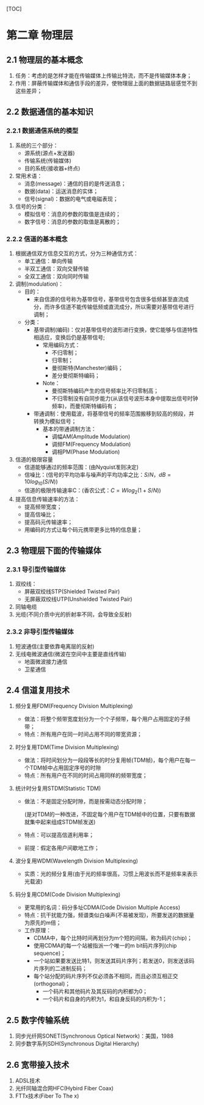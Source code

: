 [TOC]

# 第二章 物理层



## 2.1 物理层的基本概念

1. 任务：考虑的是怎样才能在传输媒体上传输比特流，而不是传输媒体本身；
2. 作用：屏蔽传输媒体和通信手段的差异，使物理层上面的数据链路层感觉不到这些差异；



## 2.2 数据通信的基本知识

### 2.2.1 数据通信系统的模型

1. 系统的三个部分：
   * 源系统(源点+发送器)
   * 传输系统(传输媒体)
   * 目的系统(接收器+终点)
2. 常用术语：
   * 消息(message)：通信的目的是传送消息；
   * 数据(data)：运送消息的实体；
   * 信号(signal)：数据的电气或电磁表现；
3. 信号的分类：
   * 模拟信号：消息的参数的取值是连续的；
   * 数字信号：消息的参数的取值是离散的；



### 2.2.2 信道的基本概念

1. 根据通信双方信息交互的方式，分为三种通信方式：
   * 单工通信：单向传输
   * 半双工通信：双向交替传输
   * 全双工通信：双向同时传输
2. 调制(modulation)：
   * 目的：
     * 来自信源的信号称为基带信号，基带信号包含很多低频甚至直流成分，而许多信道不能传输低频或直流成分，所以需要对基带信号进行调制；
   * 分类：
     * 基带调制(编码)：仅对基带信号的波形进行变换，使它能够与信道特性相适应，变换后仍是基带信号;
       * 常用编码方式：
         * 不归零制；
         * 归零制；
         * 曼彻斯特(Manchester)编码；
         * 差分曼彻斯特编码；
       * Note：
         * 曼彻斯特编码产生的信号频率比不归零制高；
         * 不归零制没有自同步能力(从该信号波形本身中提取出信号时钟频率)，而曼彻斯特编码有；
     * 带通调制：使用载波，将基带信号的频率范围搬移到较高的频段，并转换为模拟信号；
       * 基本的带通调制方法：
         * 调幅AM(Amplitude Modulation)
         * 调频FM(Frequency Modulation)
         * 调相PM(Phase Modulation)
3. 信道的极限容量
   * 信道能够通过的频率范围：(由Nyquist准则决定)
   * 信噪比：(信号的平均功率与噪声的平均功率之比：$S/N$，$dB = 10 log_{10}(S/N)$)
   * 信道的极限传输速率C：(香农公式：$C = W log_2(1+S/N)$)
4. 提高信息传输速率的方法：
   * 提高频带宽度；
   * 提高信噪比；
   * 提高码元传输速率；
   * 用编码的方式让每个码元携带更多比特的信息量；



## 2.3 物理层下面的传输媒体

### 2.3.1 导引型传输媒体

1. 双绞线：
    * 屏蔽双绞线STP(Shielded Twisted Pair)
    * 无屏蔽双绞线UTP(Unshielded Twisted Pair)
2. 同轴电缆
3. 光缆(不同介质中光的折射率不同，会导致全反射)



### 2.3.2 非导引型传输媒体

1. 短波通信(主要依靠电离层的反射)
2. 无线电微波通信(微波在空间中主要是直线传输)
   * 地面微波接力通信
   * 卫星通信



## 2.4 信道复用技术

1. 频分复用FDM(Frequency Division Multiplexing)
   * 做法：将整个频带宽度划分为一个个子频带，每个用户占用固定的子频带；
   * 特点：所有用户在同一时间占用不同的带宽资源；
2. 时分复用TDM(Time Division Multiplexing)
   * 做法：将时间划分为一段段等长的时分复用帧(TDM帧)，每个用户在每一个TDM帧中占用固定序号的时隙
   * 特点：所有用户在不同的时间占用同样的频带宽度；
3. 统计时分复用STDM(Statistic TDM)
   * 做法：不是固定分配时隙，而是按需动态分配时隙；

     (是对TDM的一种改进，不固定每个用户在TDM帧中的位置，只要有数据就集中起来组成STDM帧发送)

   * 特点：可以提高信道利用率；

   * 前提：假定各用户间歇地工作；
4. 波分复用WDM(Wavelength Division Multiplexing)

   * 实质：光的频分复用(由于光的频率很高，习惯上用波长而不是频率来表示光载波)
5. 码分复用CDM(Code Division Multiplexing)
   * 更常用的名词：码分多址CDMA(Code Division Multiple Access)
   * 特点：抗干扰能力强，频谱类似白噪声(不易被发现)，所要发送的数据量为原先的m倍；
   * 工作原理：
     * CDMA中，每个比特时间再划分为m个短的间隔，称为码片(chip)；
     * 使用CDMA的每一个站被指派一个唯一的m bit码片序列(chip sequence)；
     * 一个站如果要发送比特1，则发送其码片序列；若发送0，则发送该码片序列的二进制反码；
     * 每个站分配的码片序列不仅必须各不相同，而且必须互相正交(orthogonal)；
       * 一个码片和其他码片及其反码的内积都为0；
       * 一个码片和自身的内积为1，和自身反码的内积为-1；



## 2.5 数字传输系统

1. 同步光纤网SONET(Synchronous Optical Network)：美国，1988
2. 同步数字系列SDH(Synchronous Digital Hierarchy)



## 2.6 宽带接入技术

1. ADSL技术
2. 光纤同轴混合网HFC(Hybird Fiber Coax)
3. FTTx技术(Fiber To The x)